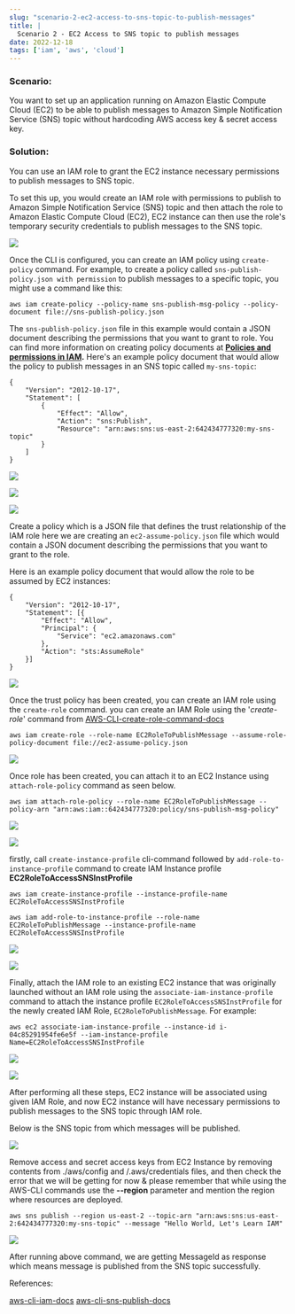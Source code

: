 ```yaml
---
slug: "scenario-2-ec2-access-to-sns-topic-to-publish-messages"
title: |
  Scenario 2 - EC2 Access to SNS topic to publish messages
date: 2022-12-18
tags: ['iam', 'aws', 'cloud']
---
```


### Scenario:






You want to set up an application running on Amazon Elastic Compute Cloud (EC2) to be able to publish messages to Amazon Simple Notification Service (SNS) topic without hardcoding AWS access key & secret access key.
<!-- more -->

### Solution:


You can use an IAM role to grant the EC2 instance necessary permissions to publish messages to SNS topic.


To set this up, you would create an IAM role with permissions to publish to Amazon Simple Notification Service (SNS) topic and then attach the role to Amazon Elastic Compute Cloud (EC2), EC2 instance can then use the role's temporary security credentials to publish messages to the SNS topic.


![](https://cdn.hashnode.com/res/hashnode/image/upload/v1673711640090/e91a32e5-cfd0-42bb-b0f9-4f11b9906cf4.png)


Once the CLI is configured, you can create an IAM policy using `create-policy` command. For example, to create a policy called `sns-publish-policy.json with permission` to publish messages to a specific topic, you might use a command like this:



```
aws iam create-policy --policy-name sns-publish-msg-policy --policy-document file://sns-publish-policy.json

```

The `sns-publish-policy.json` file in this example would contain a JSON document describing the permissions that you want to grant to role. You can find more information on creating policy documents at [**Policies and permissions in IAM**](https://docs.aws.amazon.com/IAM/latest/UserGuide/access_policies.html)**.** Here's an example policy document that would allow the policy to publish messages in an SNS topic called `my-sns-topic`:



```
{
    "Version": "2012-10-17",
    "Statement": [
        {
            "Effect": "Allow",
            "Action": "sns:Publish",
            "Resource": "arn:aws:sns:us-east-2:642434777320:my-sns-topic"
        }
    ]
}

```

![](https://cdn.hashnode.com/res/hashnode/image/upload/v1673770766415/759509c0-c992-4f14-8b3e-82d25f2426b1.png)


![](https://cdn.hashnode.com/res/hashnode/image/upload/v1673770775811/45fb20ad-525d-4d7e-8648-9ee88edd2b2d.png)


![](https://cdn.hashnode.com/res/hashnode/image/upload/v1673770783891/c2b99420-20b2-4eab-b21d-da35dce9d7f5.png)


Create a policy which is a JSON file that defines the trust relationship of the IAM role here we are creating an `ec2-assume-policy.json` file which would contain a JSON document describing the permissions that you want to grant to the role.


Here is an example policy document that would allow the role to be assumed by EC2 instances:



```
{
    "Version": "2012-10-17",
    "Statement": [{
        "Effect": "Allow",
        "Principal": {
            "Service": "ec2.amazonaws.com"
        },
        "Action": "sts:AssumeRole"
    }]
}

```

![](https://cdn.hashnode.com/res/hashnode/image/upload/v1673770955786/a858040c-c258-43c2-b602-5b2621b3c336.png)


Once the trust policy has been created, you can create an IAM role using the `create-role` command. you can create an IAM Role using the '*create-role*' command from [AWS-CLI-create-role-command-docs](https://awscli.amazonaws.com/v2/documentation/api/latest/reference/iam/create-role.html)



```
aws iam create-role --role-name EC2RoleToPublishMessage --assume-role-policy-document file://ec2-assume-policy.json

```

![](https://cdn.hashnode.com/res/hashnode/image/upload/v1673771071889/e74f528f-547e-4b41-82c0-5b469c5b0a84.png)


Once role has been created, you can attach it to an EC2 Instance using `attach-role-policy` command as seen below.



```
aws iam attach-role-policy --role-name EC2RoleToPublishMessage --policy-arn "arn:aws:iam::642434777320:policy/sns-publish-msg-policy"

```

![](https://cdn.hashnode.com/res/hashnode/image/upload/v1673771215847/40b7a102-ff4d-4578-9703-8625990685e0.png)


![](https://cdn.hashnode.com/res/hashnode/image/upload/v1673771320717/65c54371-680a-4e83-bf7b-511b1457773e.png)


firstly, call `create-instance-profile` cli-command followed by `add-role-to-instance-profile` command to create IAM Instance profile **EC2RoleToAccessSNSInstProfile**



```
aws iam create-instance-profile --instance-profile-name EC2RoleToAccessSNSInstProfile

aws iam add-role-to-instance-profile --role-name EC2RoleToPublishMessage --instance-profile-name EC2RoleToAccessSNSInstProfile

```

![](https://cdn.hashnode.com/res/hashnode/image/upload/v1673771404352/163e8794-bab2-4ec4-b429-2abc47d2b81a.png)


![](https://cdn.hashnode.com/res/hashnode/image/upload/v1673771453445/8377a27e-a951-4fc9-9430-57ee867a608b.png)


Finally, attach the IAM role to an existing EC2 instance that was originally launched without an IAM role using the `associate-iam-instance-profile` command to attach the instance profile `EC2RoleToAccessSNSInstProfile` for the newly created IAM Role, `EC2RoleToPublishMessage`. For example:



```
aws ec2 associate-iam-instance-profile --instance-id i-04c85291954fe6e5f --iam-instance-profile Name=EC2RoleToAccessSNSInstProfile

```

![](https://cdn.hashnode.com/res/hashnode/image/upload/v1673771527348/48f78d62-c03f-4c18-b064-ae4268b67017.png)


![](https://cdn.hashnode.com/res/hashnode/image/upload/v1673771532698/6882a345-5679-43c7-9b69-a26b52e5c434.png)


After performing all these steps, EC2 instance will be associated using given IAM Role, and now EC2 instance will have necessary permissions to publish messages to the SNS topic through IAM role.


Below is the SNS topic from which messages will be published.


![](https://cdn.hashnode.com/res/hashnode/image/upload/v1673771564849/864bc538-455f-4f7e-b698-0375904b02ea.png)


Remove access and secret access keys from EC2 Instance by removing contents from ./aws/config and /.aws/credentials files, and then check the error that we will be getting for now & please remember that while using the AWS-CLI commands use the **--region** parameter and mention the region where resources are deployed.



```
aws sns publish --region us-east-2 --topic-arn "arn:aws:sns:us-east-2:642434777320:my-sns-topic" --message "Hello World, Let's Learn IAM"

```

![](https://cdn.hashnode.com/res/hashnode/image/upload/v1673771831698/4b956ca7-737f-4de0-9670-798e25873fd9.png)


After running above command, we are getting MessageId as response which means message is published from the SNS topic successfully.


References:


[aws-cli-iam-docs](https://docs.aws.amazon.com/cli/latest/reference/iam/) [aws-cli-sns-publish-docs](https://docs.aws.amazon.com/cli/latest/reference/sns/publish.html)


